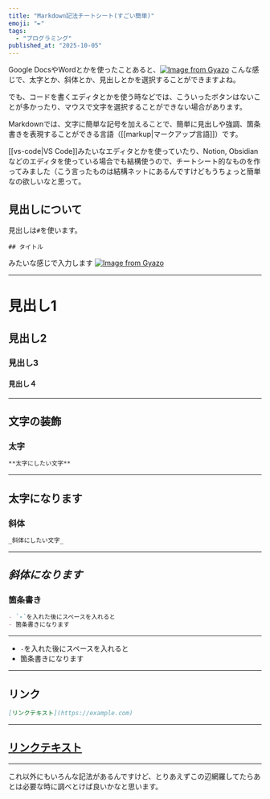 ```yaml
---
title: "Markdown記法チートシート(すごい簡単)"
emoji: "✒️"
tags:
  - "プログラミング"
published_at: "2025-10-05"
---
```


Google DocsやWordとかを使ったことあると、[![Image from Gyazo](https://i.gyazo.com/16b2c81bd5613af3c43990472054a394.png)](https://gyazo.com/16b2c81bd5613af3c43990472054a394)
こんな感じで、太字とか、斜体とか、見出しとかを選択することができますよね。

でも、コードを書くエディタとかを使う時などでは、こういったボタンはないことが多かったり、マウスで文字を選択することができない場合があります。

Markdownでは、文字に簡単な記号を加えることで、簡単に見出しや強調、箇条書きを表現することができる言語（[[markup|マークアップ言語]]）です。

[[vs-code|VS Code]]みたいなエディタとかを使っていたり、Notion, Obsidianなどのエディタを使っている場合でも結構使うので、チートシート的なものを作ってみました（こう言ったものは結構ネットにあるんですけどもうちょっと簡単なの欲しいなと思って。

## 見出しについて

見出しは`#`を使います。

```
## タイトル
```

みたいな感じで入力します
[![Image from Gyazo](https://i.gyazo.com/a11025c619300104cee3a5ab751529a8.png)](https://gyazo.com/a11025c619300104cee3a5ab751529a8)

---

# 見出し1

## 見出し2

### 見出し3

#### 見出し４

---

## 文字の装飾

### 太字

```md
**太字にしたい文字**
```

---

## **太字になります**

### 斜体

```md
_斜体にしたい文字_
```

---

## _斜体になります_

### 箇条書き

```md
- `-`を入れた後にスペースを入れると
- 箇条書きになります
```

---

- `-`を入れた後にスペースを入れると
- 箇条書きになります

---

## リンク

```md
[リンクテキスト](https://example.com)
```

---

## [リンクテキスト](https://example.com)

---

これ以外にもいろんな記法があるんですけど、とりあえずこの辺網羅してたらあとは必要な時に調べとけば良いかなと思います。
